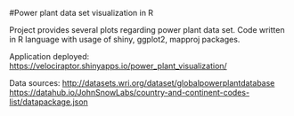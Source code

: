 #Power plant data set visualization in R

Project provides several plots regarding power plant data set.
Code written in R language with usage of shiny, ggplot2, mapproj packages.


Application deployed:
https://velociraptor.shinyapps.io/power_plant_visualization/

Data sources:
http://datasets.wri.org/dataset/globalpowerplantdatabase
https://datahub.io/JohnSnowLabs/country-and-continent-codes-list/datapackage.json
